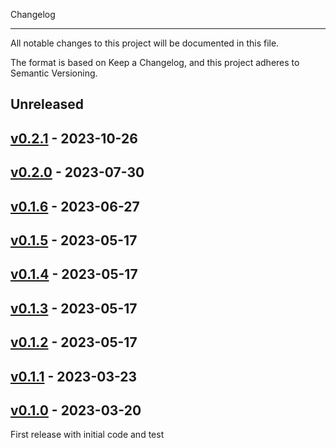 Changelog
*********

All notable changes to this project will be documented in this file.

The format is based on Keep a Changelog, and this project adheres to
Semantic Versioning.


## Unreleased

## [v0.2.1](https://github.com/techiaith/techiaith-tts/releases/tag/v0.2.1) - 2023-10-26

## [v0.2.0](https://github.com/techiaith/techiaith-tts/releases/tag/v0.2.0) - 2023-07-30

## [v0.1.6](https://github.com/str20tbl/techiaith-tts/releases/tag/v0.1.6) - 2023-06-27

## [v0.1.5](https://github.com/str20tbl/techiaith-tts/releases/tag/v0.1.5) - 2023-05-17

## [v0.1.4](https://github.com/str20tbl/techiaith-tts/releases/tag/v0.1.4) - 2023-05-17

## [v0.1.3](https://github.com/str20tbl/techiaith-tts/releases/tag/v0.1.3) - 2023-05-17

## [v0.1.2](https://github.com/str20tbl/techiaith-tts/releases/tag/v0.1.2) - 2023-05-17

## [v0.1.1](https://github.com/str20tbl/techiaith-tts/releases/tag/v0.1.1) - 2023-03-23

## [v0.1.0](https://github.com/str20tbl/techiaith-tts/releases/tag/v0.1.0) - 2023-03-20

First release with initial code and test